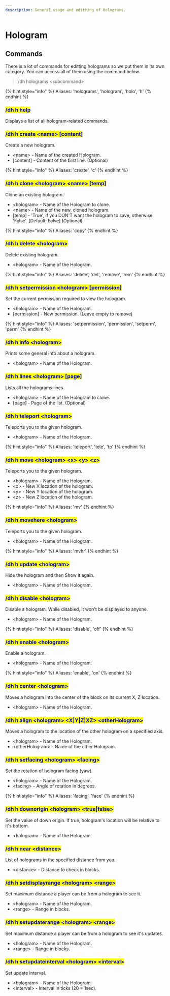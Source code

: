 ```yaml
---
description: General usage and editting of Holograms.
---
```


# Hologram

## Commands

There is a lot of commands for editting holograms so we put them in its own category. You can access all of them using the command below.

> /dh holograms \<subcommand>

{% hint style="info" %}
Aliases: 'holograms', 'hologram', 'holo', 'h'
{% endhint %}

<mark style="color:blue;"></mark>

### <mark style="color:blue;">/dh h help</mark>

Displays a list of all hologram-related commands.

### <mark style="color:blue;">/dh h create \<name> \[content]</mark>

Create a new hologram.

* \<name> -  Name of the created Hologram.
* \[content] - Content of the first line. (Optional)

{% hint style="info" %}
Aliases: 'create', 'c'
{% endhint %}

### <mark style="color:blue;">/dh h clone \<hologram> \<name> \[temp]</mark>

Clone an existing hologram.

* \<hologram> -  Name of the Hologram to clone.
* \<name> - Name of the new, cloned hologram.
* \[temp] - 'True', if you DON'T want the hologram to save, otherwise 'False'. \[Default: False] (Optional)

{% hint style="info" %}
Aliases: 'copy'
{% endhint %}

### <mark style="color:blue;">/dh h delete \<hologram></mark>

Delete existing hologram.

* \<hologram> -  Name of the Hologram.

{% hint style="info" %}
Aliases: 'delete', 'del', 'remove', 'rem'
{% endhint %}

### <mark style="color:blue;">/dh h setpermission \<hologram> \[permission]</mark>

Set the current permission required to view the hologram.

* \<hologram> -  Name of the Hologram.
* \[permission] - New permission. (Leave empty to remove)

{% hint style="info" %}
Aliases: 'setpermission', 'permission', 'setperm', 'perm'
{% endhint %}

### <mark style="color:blue;">/dh h info \<hologram></mark>

Prints some general info about a hologram.

* \<hologram> -  Name of the Hologram.

### <mark style="color:blue;">/dh h lines \<hologram> \[page]</mark>

Lists all the holograms lines.

* \<hologram> -  Name of the Hologram to clone.
* \[page] - Page of the list. (Optional)

### <mark style="color:blue;">/dh h teleport \<hologram></mark>

Teleports you to the given hologram.

* \<hologram> -  Name of the Hologram.

{% hint style="info" %}
Aliases: 'teleport', 'tele', 'tp'
{% endhint %}

### <mark style="color:blue;">/dh h move \<hologram> \<x> \<y> \<z></mark>

Teleports you to the given hologram.

* \<hologram> -  Name of the Hologram.
* \<x> - New X location of the hologram.
* \<y> - New Y location of the hologram.
* \<z> - New Z location of the hologram.

{% hint style="info" %}
Aliases: 'mv'
{% endhint %}

### <mark style="color:blue;">/dh h movehere \<hologram></mark>

Teleports you to the given hologram.

* \<hologram> -  Name of the Hologram.

{% hint style="info" %}
Aliases: 'mvhr'
{% endhint %}

### <mark style="color:blue;">/dh h update \<hologram></mark>

Hide the hologram and then Show it again.

* \<hologram> -  Name of the Hologram.

### <mark style="color:blue;">/dh h disable \<hologram></mark>

Disable a hologram. While disabled, it won't be displayed to anyone.

* \<hologram> -  Name of the Hologram.

{% hint style="info" %}
Aliases: 'disable', 'off'
{% endhint %}

### <mark style="color:blue;">/dh h enable \<hologram></mark>

Enable a hologram.

* \<hologram> -  Name of the Hologram.

{% hint style="info" %}
Aliases: 'enable', 'on'
{% endhint %}

### <mark style="color:blue;">/dh h center \<hologram></mark>

Moves a hologram into the center of the block on its current X, Z location.

* \<hologram> -  Name of the Hologram.

### <mark style="color:blue;">/dh h align \<hologram> \<X|Y|Z|XZ> \<otherHologram></mark>

Moves a hologram to the location of the other hologram on a specified axis.

* \<hologram> -  Name of the Hologram.
* \<otherHologram> - Name of the other Hologram.

### <mark style="color:blue;">/dh h setfacing \<hologram> \<facing></mark>

Set the rotation of hologram facing (yaw).

* \<hologram> -  Name of the Hologram.
* \<facing> - Angle of rotation in degrees.

{% hint style="info" %}
Aliases: 'facing', 'face'
{% endhint %}

### <mark style="color:blue;">/dh h downorigin \<hologram> \<true|false></mark>

Set the value of down origin. If true, hologram's location will be relative to it's bottom.

* \<hologram> -  Name of the Hologram.

### <mark style="color:blue;">/dh h near \<distance></mark>

List of holograms in the specified distance from you.

* \<distance> -  Distance to check in blocks.

### <mark style="color:blue;">/dh h setdisplayrange \<hologram> \<range></mark>

Set maximum distance a player can be from a hologram to see it.

* \<hologram> -  Name of the Hologram.
* \<range> -  Range in blocks.

### <mark style="color:blue;">/dh h setupdaterange \<hologram> \<range></mark>

Set maximum distance a player can be from a hologram to see it's updates.

* \<hologram> -  Name of the Hologram.
* \<range> -  Range in blocks.

### <mark style="color:blue;">/dh h setupdateinterval \<hologram> \<interval></mark>

Set update interval.

* \<hologram> -  Name of the Hologram.
* \<interval> -  Interval in ticks (20 = 1sec).

